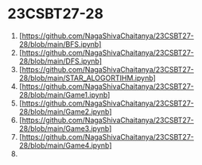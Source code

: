 # 23CSBT27-28
1. [https://github.com/NagaShivaChaitanya/23CSBT27-28/blob/main/BFS.ipynb]
2. [https://github.com/NagaShivaChaitanya/23CSBT27-28/blob/main/DFS.ipynb]
3. [https://github.com/NagaShivaChaitanya/23CSBT27-28/blob/main/STAR_ALOGORTIHM.ipynb]
4. [https://github.com/NagaShivaChaitanya/23CSBT27-28/blob/main/Game1.ipynb]
5. [https://github.com/NagaShivaChaitanya/23CSBT27-28/blob/main/Game2.ipynb]
6. [https://github.com/NagaShivaChaitanya/23CSBT27-28/blob/main/Game3.ipynb]
7. [https://github.com/NagaShivaChaitanya/23CSBT27-28/blob/main/Game4.ipynb]
8. 
